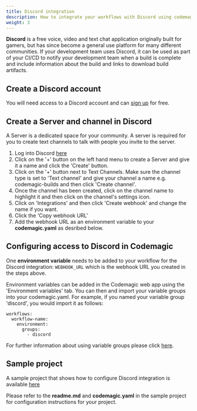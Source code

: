 ```yaml
---
title: Discord integration
description: How to integrate your workflows with Discord using codemagic.yaml
weight: 3
---
```


**Discord** is a free voice, video and text chat application originally built for gamers, but has since become a general use platform for many different communities. If your development team uses Discord, it can be used as part of your CI/CD to notify your development team when a build is complete and include information about the build and links to download build artifacts. 

## Create a Discord account

You will need access to a Discord account and can [sign up](https://discord.com/) for free.

## Create a Server and channel in Discord

A Server is a dedicated space for your community. A server is required for you to create text channels to talk with people you invite to the server. 

1. Log into Discord [here](https://discord.com/login)
2. Click on the '+' button on the left hand menu to create a Server and give it a name and click the 'Create' button. 
3. Click on the '+' button next to Text Channels. Make sure the channel type is set to 'Text channel' and give your channel a name e.g. codemagic-builds and then click 'Create channel'.
4. Once the channel has been created, click on the channel name to highlight it and then click on the channel's settings icon.
5. Click on 'Integrations' and then click 'Create webhook' and change the name if you want.
6. Click the 'Copy webhook URL'
7. Add the webhook URL as an environment variable to your **codemagic.yaml** as desribed below.


## Configuring access to Discord in Codemagic

One **environment variable**  needs to be added to your workflow for the Discord integration: `WEBHOOK_URL` which is the webhook URL you created in the steps above.

Environment variables can be added in the Codemagic web app using the 'Environment variables' tab. You can then and import your variable groups into your codemagic.yaml. For example, if you named your variable group 'discord', you would import it as follows:

```
workflows:
  workflow-name:
    environment:
      groups:
        - discord
```

For further information about using variable groups please click [here](https://docs.codemagic.io/variables/environment-variable-groups/).


## Sample project

A sample project that shows how to configure Discord integration is available [here](https://github.com/codemagic-ci-cd/codemagic-sample-projects/tree/main/integrations/discord_integration_demo_project)

Please refer to the **readme.md** and **codemagic.yaml** in the sample project for configuration instructions for your project.







